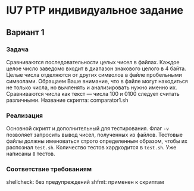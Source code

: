 # IU7 PTP индивидуальное задание
## Вариант 1

### Задача
Сравниваются последовательности целых чисел в файлах. Каждое целое число заведомо входит в диапазон знакового целого в 4 байта. 
Целые числа отделяются от других символов в файле пробельными символами. 
Обращаем Ваше внимание, что в файле могут находиться не только числа, но вычленять и анализировать нужно именно их. 
Сравниваются числа как текст — числа 100 и 0100 следует считать различными. 
Название скрипта: comparator1.sh


### Реализация
Основной скрипт и дополнительный для тестирования. Флаг `-v` позволяет запросить вывод чисел, полученных из файлов.
Тестовые файлы должны именоваться строго определенным образом, чтобы их распознал `test.sh`. Количество тестов хардкодится в `test.sh`.
Уже написаны `8` тестов.

### Соответствие требованиям
shellcheck: без предупреждений
shfmt: применен к скриптам
